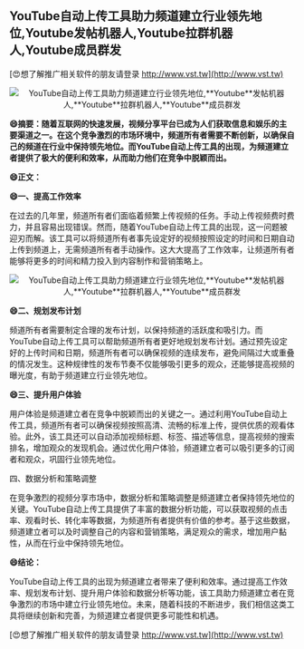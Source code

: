 ## **YouTube自动上传工具助力频道建立行业领先地位,**Youtube**发帖机器人,**Youtube**拉群机器人,**Youtube**成员群发**

[😍想了解推广相关软件的朋友请登录 http://www.vst.tw](http://www.vst.tw)

 <center><img src="https://vst.tw/MP4/tuiguang/png/7.png" alt="YouTube自动上传工具助力频道建立行业领先地位,**Youtube**发帖机器人,**Youtube**拉群机器人,**Youtube**成员群发"></center>

**😄摘要：随着互联网的快速发展，视频分享平台已成为人们获取信息和娱乐的主要渠道之一。在这个竞争激烈的市场环境中，频道所有者需要不断创新，以确保自己的频道在行业中保持领先地位。而YouTube自动上传工具的出现，为频道建立者提供了极大的便利和效率，从而助力他们在竞争中脱颖而出。**

**😄正文：**

**😄一、提高工作效率**

在过去的几年里，频道所有者们面临着频繁上传视频的任务。手动上传视频费时费力，并且容易出现错误。然而，随着YouTube自动上传工具的出现，这一问题被迎刃而解。该工具可以将频道所有者事先设定好的视频按照设定的时间和日期自动上传到频道上，无需频道所有者手动操作。这大大提高了工作效率，让频道所有者能够将更多的时间和精力投入到内容制作和营销策略上。

 <center><img src="https://vst.tw/MP4/tuiguang/png/4.png" alt="YouTube自动上传工具助力频道建立行业领先地位,**Youtube**发帖机器人,**Youtube**拉群机器人,**Youtube**成员群发"></center>

**😄二、规划发布计划**

频道所有者需要制定合理的发布计划，以保持频道的活跃度和吸引力。而YouTube自动上传工具可以帮助频道所有者更好地规划发布计划。通过预先设定好的上传时间和日期，频道所有者可以确保视频的连续发布，避免间隔过大或重叠的情况发生。这种规律性的发布节奏不仅能够吸引更多的观众，还能够提高视频的曝光度，有助于频道建立行业领先地位。

**😄三、提升用户体验**

用户体验是频道建立者在竞争中脱颖而出的关键之一。通过利用YouTube自动上传工具，频道所有者可以确保视频按照高清、流畅的标准上传，提供优质的观看体验。此外，该工具还可以自动添加视频标题、标签、描述等信息，提高视频的搜索排名，增加观众的发现机会。通过优化用户体验，频道建立者可以吸引更多的订阅者和观众，巩固行业领先地位。

四、数据分析和策略调整

在竞争激烈的视频分享市场中，数据分析和策略调整是频道建立者保持领先地位的关键。YouTube自动上传工具提供了丰富的数据分析功能，可以获取视频的点击率、观看时长、转化率等数据，为频道所有者提供有价值的参考。基于这些数据，频道建立者可以及时调整自己的内容和营销策略，满足观众的需求，增加用户黏性，从而在行业中保持领先地位。

**😄结论：**

YouTube自动上传工具的出现为频道建立者带来了便利和效率。通过提高工作效率、规划发布计划、提升用户体验和数据分析等功能，该工具助力频道建立者在竞争激烈的市场中建立行业领先地位。未来，随着科技的不断进步，我们相信这类工具将继续创新和完善，为频道建立者提供更多可能性和机遇。

[😍想了解推广相关软件的朋友请登录 http://www.vst.tw](http://www.vst.tw)




